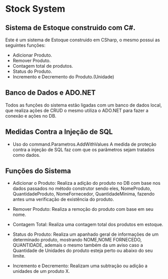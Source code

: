 # Stock System

## Sistema de Estoque construido com C#.
Este é um sistema de Estoque construido em CSharp, o mesmo possui as seguintes funções:
  - Adicionar Produto.
  - Remover Produto.
  - Contagem total de produtos.
  - Status do Produto.
  - Incremento e Decremento do Produto.(Unidade)

## Banco de Dados e ADO.NET
Todos as funções do sistema estão ligadas com um banco de dados local, que realiza ações de CRUD o mesmo utiliza o ADO.NET para fazer a conexão e ações no DB.

## Medidas Contra a Injeção de SQL
  - Uso do command.Parametros.AddWithValues
    A medida de proteção contra a injeção de SQL faz com que os parâmetros sejam tratados como dados.
    
## Funções do Sistema
  - Adicionar o Produto: Realiza a adição do produto no DB com base nos dados passados no método construtor sendo eles, NomeProduto, QuantidadeProduto, NomeFornecedor, QuantidadeMinima, fazendo antes uma verificação de existência do produto.

  - Remover Produto: Realiza a remoção do produto com base em seu nome.

  - Contagem Total: Realiza uma contagem total dos produtos em estoque.

  - Status do Produto: Realiza um apanhado geral de informações de um determinado produto, mostrando NOME,NOME FORNECEDO, QUANTIDADE, ademais o mesmo também da um aviso caso
    a Quantidade de Unidades do produto esteja perto ou abaixo do seu limite.

  - Incremento e Decremento: Realizam uma subtração ou adição a unidades de um produto X.
